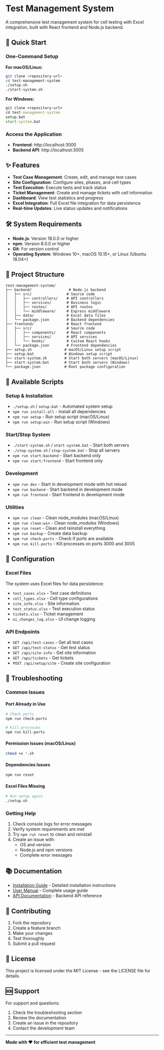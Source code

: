 # Test Management System

A comprehensive test management system for cell testing with Excel integration, built with React frontend and Node.js backend.

## 🚀 Quick Start

### One-Command Setup

**For macOS/Linux:**
```bash
git clone <repository-url>
cd test-management-system
./setup.sh
./start-system.sh
```

**For Windows:**
```cmd
git clone <repository-url>
cd test-management-system
setup.bat
start-system.bat
```

### Access the Application
- **Frontend**: http://localhost:3000
- **Backend API**: http://localhost:3005

## ✨ Features

- **Test Case Management**: Create, edit, and manage test cases
- **Site Configuration**: Configure sites, phases, and cell types
- **Test Execution**: Execute tests and track status
- **Ticket Management**: Create and manage tickets with cell information
- **Dashboard**: View test statistics and progress
- **Excel Integration**: Full Excel file integration for data persistence
- **Real-time Updates**: Live status updates and notifications

## 🛠️ System Requirements

- **Node.js**: Version 18.0.0 or higher
- **npm**: Version 8.0.0 or higher
- **Git**: For version control
- **Operating System**: Windows 10+, macOS 10.15+, or Linux (Ubuntu 18.04+)

## 📁 Project Structure

```
test-management-system/
├── backend/                 # Node.js backend
│   ├── src/                # Source code
│   │   ├── controllers/    # API controllers
│   │   ├── services/       # Business logic
│   │   ├── routes/         # API routes
│   │   └── middleware/     # Express middleware
│   ├── data/               # Excel data files
│   └── package.json        # Backend dependencies
├── frontend/               # React frontend
│   ├── src/                # Source code
│   │   ├── components/     # React components
│   │   ├── services/       # API services
│   │   └── hooks/          # Custom React hooks
│   └── package.json        # Frontend dependencies
├── setup.sh               # macOS/Linux setup script
├── setup.bat              # Windows setup script
├── start-system.sh        # Start both servers (macOS/Linux)
├── start-system.bat       # Start both servers (Windows)
└── package.json           # Root package configuration
```

## 🎯 Available Scripts

### Setup & Installation
- `./setup.sh` / `setup.bat` - Automated system setup
- `npm run install-all` - Install all dependencies
- `npm run setup` - Run setup script (macOS/Linux)
- `npm run setup:win` - Run setup script (Windows)

### Start/Stop System
- `./start-system.sh` / `start-system.bat` - Start both servers
- `./stop-system.sh` / `stop-system.bat` - Stop all servers
- `npm run start:backend` - Start backend only
- `npm run start:frontend` - Start frontend only

### Development
- `npm run dev` - Start in development mode with hot reload
- `npm run backend` - Start backend in development mode
- `npm run frontend` - Start frontend in development mode

### Utilities
- `npm run clean` - Clean node_modules (macOS/Linux)
- `npm run clean:win` - Clean node_modules (Windows)
- `npm run reset` - Clean and reinstall everything
- `npm run backup` - Create data backup
- `npm run check-ports` - Check if ports are available
- `npm run kill-ports` - Kill processes on ports 3000 and 3005

## 🔧 Configuration

### Excel Files
The system uses Excel files for data persistence:
- `test_cases.xlsx` - Test case definitions
- `cell_types.xlsx` - Cell type configurations
- `site_info.xlsx` - Site information
- `test_status.xlsx` - Test execution status
- `tickets.xlsx` - Ticket management
- `ui_changes_log.xlsx` - UI change logging

### API Endpoints
- `GET /api/test-cases` - Get all test cases
- `GET /api/test-status` - Get test status
- `GET /api/site-info` - Get site information
- `GET /api/tickets` - Get tickets
- `POST /api/setup/site` - Create site configuration

## 🚨 Troubleshooting

### Common Issues

#### Port Already in Use
```bash
# Check ports
npm run check-ports

# Kill processes
npm run kill-ports
```

#### Permission Issues (macOS/Linux)
```bash
chmod +x *.sh
```

#### Dependencies Issues
```bash
npm run reset
```

#### Excel Files Missing
```bash
# Run setup again
./setup.sh
```

### Getting Help
1. Check console logs for error messages
2. Verify system requirements are met
3. Try `npm run reset` to clean and reinstall
4. Create an issue with:
   - OS and version
   - Node.js and npm versions
   - Complete error messages

## 📚 Documentation

- [Installation Guide](INSTALLATION_GUIDE.md) - Detailed installation instructions
- [User Manual](SETUP_README.md) - Complete usage guide
- [API Documentation](backend/README.md) - Backend API reference

## 🤝 Contributing

1. Fork the repository
2. Create a feature branch
3. Make your changes
4. Test thoroughly
5. Submit a pull request

## 📄 License

This project is licensed under the MIT License - see the LICENSE file for details.

## 🆘 Support

For support and questions:
1. Check the troubleshooting section
2. Review the documentation
3. Create an issue in the repository
4. Contact the development team

---

**Made with ❤️ for efficient test management**